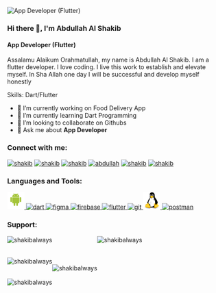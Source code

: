 ![App Developer (Flutter)](https://media.licdn.com/dms/image/v2/D4E16AQGg8RN6gFvQBA/profile-displaybackgroundimage-shrink_350_1400/profile-displaybackgroundimage-shrink_350_1400/0/1723616479763?e=1730332800&v=beta&t=Rgy7om-4X3lWJiZZnYQkwALsZQ3kPkYK2ekMSpwcBPE)

### Hi there 👋, I'm Abdullah Al Shakib
#### App Developer (Flutter)


Assalamu Alaikum Orahmatullah, my name is Abdullah Al Shakib. I am a flutter developer. I love coding. I live this work to establish and elevate myself. In Sha Allah one day I will be successful and develop myself honestly

Skills: Dart/Flutter

- 🔭 I’m currently working on Food Delivery App 
- 🌱 I’m currently learning Dart Programming 
- 👯 I’m looking to collaborate on Githubs 
- 💬 Ask me about **App Developer**

<h3 align="left">Connect with me:</h3>
<p align="left">
<a href="https://twitter.com/shakib" target="blank"><img align="center" src="https://raw.githubusercontent.com/rahuldkjain/github-profile-readme-generator/master/src/images/icons/Social/twitter.svg" alt="shakib" height="30" width="40" /></a>
<a href="https://linkedin.com/in/shakib" target="blank"><img align="center" src="https://raw.githubusercontent.com/rahuldkjain/github-profile-readme-generator/master/src/images/icons/Social/linked-in-alt.svg" alt="shakib" height="30" width="40" /></a>
<a href="https://fb.com/shakib" target="blank"><img align="center" src="https://raw.githubusercontent.com/rahuldkjain/github-profile-readme-generator/master/src/images/icons/Social/facebook.svg" alt="shakib" height="30" width="40" /></a>
<a href="https://instagram.com/abdullah" target="blank"><img align="center" src="https://raw.githubusercontent.com/rahuldkjain/github-profile-readme-generator/master/src/images/icons/Social/instagram.svg" alt="abdullah" height="30" width="40" /></a>
<a href="https://www.youtube.com/c/shakib" target="blank"><img align="center" src="https://raw.githubusercontent.com/rahuldkjain/github-profile-readme-generator/master/src/images/icons/Social/youtube.svg" alt="shakib" height="30" width="40" /></a>
<a href="https://codeforces.com/profile/shakib" target="blank"><img align="center" src="https://raw.githubusercontent.com/rahuldkjain/github-profile-readme-generator/master/src/images/icons/Social/codeforces.svg" alt="shakib" height="30" width="40" /></a>
</p>

<h3 align="left">Languages and Tools:</h3>
<p align="left"> <a href="https://developer.android.com" target="_blank" rel="noreferrer"> <img src="https://raw.githubusercontent.com/devicons/devicon/master/icons/android/android-original-wordmark.svg" alt="android" width="40" height="40"/> </a> <a href="https://dart.dev" target="_blank" rel="noreferrer"> <img src="https://www.vectorlogo.zone/logos/dartlang/dartlang-icon.svg" alt="dart" width="40" height="40"/> </a> <a href="https://www.figma.com/" target="_blank" rel="noreferrer"> <img src="https://www.vectorlogo.zone/logos/figma/figma-icon.svg" alt="figma" width="40" height="40"/> </a> <a href="https://firebase.google.com/" target="_blank" rel="noreferrer"> <img src="https://www.vectorlogo.zone/logos/firebase/firebase-icon.svg" alt="firebase" width="40" height="40"/> </a> <a href="https://flutter.dev" target="_blank" rel="noreferrer"> <img src="https://www.vectorlogo.zone/logos/flutterio/flutterio-icon.svg" alt="flutter" width="40" height="40"/> </a> <a href="https://git-scm.com/" target="_blank" rel="noreferrer"> <img src="https://www.vectorlogo.zone/logos/git-scm/git-scm-icon.svg" alt="git" width="40" height="40"/> </a> <a href="https://www.linux.org/" target="_blank" rel="noreferrer"> <img src="https://raw.githubusercontent.com/devicons/devicon/master/icons/linux/linux-original.svg" alt="linux" width="40" height="40"/> </a> <a href="https://postman.com" target="_blank" rel="noreferrer"> <img src="https://www.vectorlogo.zone/logos/getpostman/getpostman-icon.svg" alt="postman" width="40" height="40"/> </a> </p>

<h3 align="left">Support:</h3>
<p><a href="https://www.buymeacoffee.com/shakibalways"> <img align="left" src="https://cdn.buymeacoffee.com/buttons/v2/default-yellow.png" height="50" width="210" alt="shakibalways" /></a><a href="https://ko-fi.com/shakibalways"> <img align="left" src="https://cdn.ko-fi.com/cdn/kofi3.png?v=3" height="50" width="210" alt="shakibalways" /></a></p><br><br>

<p><img align="left" src="https://github-readme-stats.vercel.app/api/top-langs?username=shakibalways&show_icons=true&locale=en&layout=compact" alt="shakibalways" /></p>

<p>&nbsp;<img align="center" src="https://github-readme-stats.vercel.app/api?username=shakibalways&show_icons=true&locale=en" alt="shakibalways" /></p>

<p><img align="center" src="https://github-readme-streak-stats.herokuapp.com/?user=shakibalways&" alt="shakibalways" /></p>
